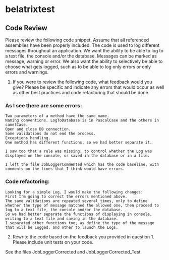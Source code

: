 # belatrixtest

## Code Review

Please review the following code snippet. Assume that all referenced assemblies have been properly included.
The code is used to log different messages throughout an application. We want the ability to be able to log to a text file, the console and/or the database. 
Messages can be marked as message, warning or error. 
We also want the ability to selectively be able to choose what gets logged, such as to be able to log only errors or only errors and warnings.

1) If you were to review the following code, what feedback would you give? Please be specific and indicate any errors that would occur as well as other best practices and code refactoring that should be done.

### As I see there are some errors:
```
Two parameters of a method have the same name.
Naming conventions. LogToDatabase is in PascalCase and the others in camelCase.
Open and close DB connection.
Some validations do not end the process.
Exceptions handling.
One method has different functions, so we had better separate it.

I saw too that a rule was missing, to control whether the Log was displayed on the console, or saved in the database or in a file.

I left the file JobLoggerCommented which has the code baseline, with comments on the lines that I think would have errors.
```
### Code refactoring:
```
Looking for a simple Log. I would make the following changes:
First I'm going to correct the errors mentioned above.
The same validations are repeated several times, only to define whether the type of message matched the allowed one, then proceed to  log to a text file, the console and/or the database.
So we had better separate the functions of displaying in console, writing to a text file and saving in the database.
I separated other functions too, as define the type of the message that will be Logged, and other to launch the Logs.
```

2) Rewrite the code based on the feedback you provided in question 1. Please include unit tests on your code.

See the  files JobLoggerCorrected and JobLoggerCorrected_Test.
